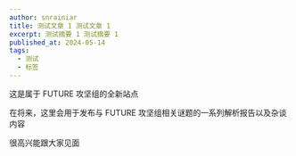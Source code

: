 ```yaml
---
author: snrainiar
title: 测试文章 1 测试文章 1
excerpt: 测试摘要 1 测试摘要 1
published_at: 2024-05-14
tags:
  - 测试
  - 标签
---
```


这是属于 FUTURE 攻坚组的全新站点

在将来，这里会用于发布与 FUTURE 攻坚组相关谜题的一系列解析报告以及杂谈内容

很高兴能跟大家见面
